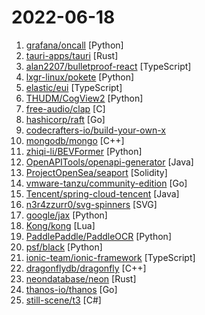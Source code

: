 # 2022-06-18

1. [grafana/oncall](https://github.com/grafana/oncall "Developer-friendly incident response with brilliant Slack integration") [Python]
2. [tauri-apps/tauri](https://github.com/tauri-apps/tauri "Build smaller, faster, and more secure desktop applications with a web frontend.") [Rust]
3. [alan2207/bulletproof-react](https://github.com/alan2207/bulletproof-react "🛡️ ⚛️ A simple, scalable, and powerful architecture for building production ready React applications.") [TypeScript]
4. [lxgr-linux/pokete](https://github.com/lxgr-linux/pokete "A terminal based Pokemon like game") [Python]
5. [elastic/eui](https://github.com/elastic/eui "Elastic UI Framework 🙌") [TypeScript]
6. [THUDM/CogView2](https://github.com/THUDM/CogView2 "official code repo for paper CogView2: Faster and Better Text-to-Image Generation via Hierarchical Transformers") [Python]
7. [free-audio/clap](https://github.com/free-audio/clap "Audio Plugin API") [C]
8. [hashicorp/raft](https://github.com/hashicorp/raft "Golang implementation of the Raft consensus protocol") [Go]
9. [codecrafters-io/build-your-own-x](https://github.com/codecrafters-io/build-your-own-x "Master programming by recreating your favorite technologies from scratch.") 
10. [mongodb/mongo](https://github.com/mongodb/mongo "The MongoDB Database") [C++]
11. [zhiqi-li/BEVFormer](https://github.com/zhiqi-li/BEVFormer "This is the official implementation of BEVFormer, a camera-only framework for autonomous driving perception, e.g., 3D object detection and semantic map segmentation.") [Python]
12. [OpenAPITools/openapi-generator](https://github.com/OpenAPITools/openapi-generator "OpenAPI Generator allows generation of API client libraries (SDK generation), server stubs, documentation and configuration automatically given an OpenAPI Spec (v2, v3)") [Java]
13. [ProjectOpenSea/seaport](https://github.com/ProjectOpenSea/seaport "Seaport is a marketplace protocol for safely and efficiently buying and selling NFTs.") [Solidity]
14. [vmware-tanzu/community-edition](https://github.com/vmware-tanzu/community-edition "VMware Tanzu Community Edition is a full-featured, easy to manage Kubernetes platform for learners and users on your local workstation or your favorite cloud. Tanzu Community Edition enables the creation of application platforms: infrastructure, tooling, and services providing location to run applications and enable positive developer experiences.") [Go]
15. [Tencent/spring-cloud-tencent](https://github.com/Tencent/spring-cloud-tencent "Spring Cloud Tencent is a Spring Boot based Service Governance Framework provided by Tencent, including service discovery, traffic control, circuitbreak, ratelimit, config and so on.") [Java]
16. [n3r4zzurr0/svg-spinners](https://github.com/n3r4zzurr0/svg-spinners "A collection of 24 x 24 dp SVG spinners!") [SVG]
17. [google/jax](https://github.com/google/jax "Composable transformations of Python+NumPy programs: differentiate, vectorize, JIT to GPU/TPU, and more") [Python]
18. [Kong/kong](https://github.com/Kong/kong "🦍 The Cloud-Native API Gateway") [Lua]
19. [PaddlePaddle/PaddleOCR](https://github.com/PaddlePaddle/PaddleOCR "Awesome multilingual OCR toolkits based on PaddlePaddle (practical ultra lightweight OCR system, support 80+ languages recognition, provide data annotation and synthesis tools, support training and deployment among server, mobile, embedded and IoT devices)") [Python]
20. [psf/black](https://github.com/psf/black "The uncompromising Python code formatter") [Python]
21. [ionic-team/ionic-framework](https://github.com/ionic-team/ionic-framework "A powerful cross-platform UI toolkit for building native-quality iOS, Android, and Progressive Web Apps with HTML, CSS, and JavaScript.") [TypeScript]
22. [dragonflydb/dragonfly](https://github.com/dragonflydb/dragonfly "A modern replacement for Redis and Memcached") [C++]
23. [neondatabase/neon](https://github.com/neondatabase/neon "The serverless open source alternative to AWS Aurora Postgres.") [Rust]
24. [thanos-io/thanos](https://github.com/thanos-io/thanos "Highly available Prometheus setup with long term storage capabilities. A CNCF Incubating project.") [Go]
25. [still-scene/t3](https://github.com/still-scene/t3 "A new tooll implementation with Dear ImGUI") [C#]
